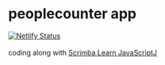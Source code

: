 # peoplecounter app
[![Netlify Status](https://api.netlify.com/api/v1/badges/15eb28b7-07d5-4327-85be-36ca44c31781/deploy-status)](https://app.netlify.com/sites/ornate-choux-5442fe/deploys) <br><br>
coding along with [Scrimba Learn JavaScriptJ](https://scrimba.com)
